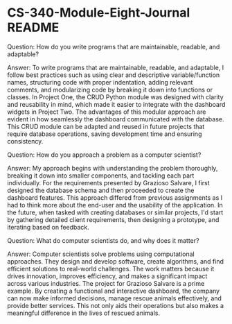# CS-340-Module-Eight-Journal README 

Question: How do you write programs that are maintainable, readable, and adaptable?

Answer: To write programs that are maintainable, readable, and adaptable, I follow best practices such as using clear and descriptive variable/function names, structuring code with proper indentation, adding relevant comments, and modularizing code by breaking it down into functions or classes. In Project One, the CRUD Python module was designed with clarity and reusability in mind, which made it easier to integrate with the dashboard widgets in Project Two. The advantages of this modular approach are evident in how seamlessly the dashboard communicated with the database. This CRUD module can be adapted and reused in future projects that require database operations, saving development time and ensuring consistency.

Question: How do you approach a problem as a computer scientist?

Answer: My approach begins with understanding the problem thoroughly, breaking it down into smaller components, and tackling each part individually. For the requirements presented by Grazioso Salvare, I first designed the database schema and then proceeded to create the dashboard features. This approach differed from previous assignments as I had to think more about the end-user and the usability of the application. In the future, when tasked with creating databases or similar projects, I'd start by gathering detailed client requirements, then designing a prototype, and iterating based on feedback.

Question: What do computer scientists do, and why does it matter?

Answer: Computer scientists solve problems using computational approaches. They design and develop software, create algorithms, and find efficient solutions to real-world challenges. The work matters because it drives innovation, improves efficiency, and makes a significant impact across various industries. The project for Grazioso Salvare is a prime example. By creating a functional and interactive dashboard, the company can now make informed decisions, manage rescue animals effectively, and provide better services. This not only aids their operations but also makes a meaningful difference in the lives of rescued animals.
